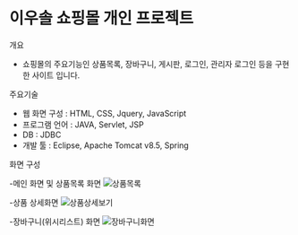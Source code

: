 # 이우솔 쇼핑몰 개인 프로젝트

개요
 - 쇼핑몰의 주요기능인 상품목록, 장바구니, 게시판, 로그인, 관리자 로그인 등을 구현한 사이트 입니다.

주요기술
 - 웹 화면 구성 : HTML, CSS, Jquery, JavaScript
 - 프로그램 언어 : JAVA, Servlet, JSP
 - DB : JDBC
 - 개발 툴 : Eclipse, Apache Tomcat v8.5, Spring
 
 
 화면 구성
 
-메인 화면 및 상품목록 화면
![상품목록](https://user-images.githubusercontent.com/47891732/54914022-6783d780-4f37-11e9-8f5a-69ff08da7aa9.jpg)

-상품 상세화면
![상품상세보기](https://user-images.githubusercontent.com/47891732/54914025-6783d780-4f37-11e9-980c-bdae655e4cba.jpg)

-장바구니(위시리스트) 화면
![장바구니화면](https://user-images.githubusercontent.com/47891732/54914026-681c6e00-4f37-11e9-8900-4f8a3056c23f.jpg)
